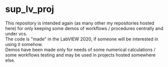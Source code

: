 # sup_lv_proj
This repository is intended again (as many other my repositories hosted here) for only keeping some demos of workflows / procedures centrally and under vcs.  
The code is "made" in the LabVIEW 2020, if someone will be interested in using it somehow.  
Demos have been made only for needs of some numerical calculations / some workflows testing and may be used in projects hosted somewhere else.  
